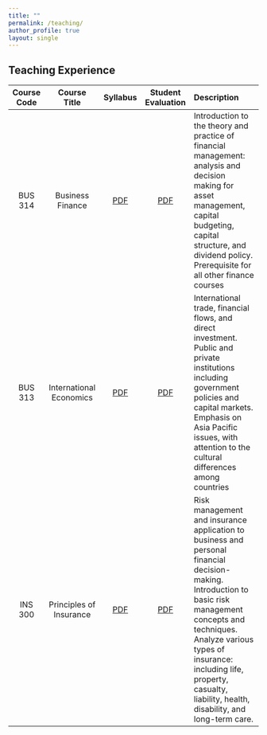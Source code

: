 ```yaml
---
title: ""
permalink: /teaching/
author_profile: true
layout: single
---
```


## Teaching Experience


| Course Code | Course Title | Syllabus | Student Evaluation | Description                                                                                                                                                                                             |
| :-----------------------------------------: | :-------------------------------------: | :------------------------: | :----------------------------: | :--------------------------------------------------------------------------------------------------------------------------------------------------------------------------------------------------- |
| BUS 314                                    | Business Finance                       | [PDF](https://hamzaessaidi.github.io/files/SyllabusBUS314.pdf) | [PDF](https://hamzaessaidi.github.io/files/EvalBUS314.pdf) | Introduction to the theory and practice of financial management: analysis and decision making for asset management, capital budgeting, capital structure, and dividend policy. Prerequisite for all other finance courses |
| BUS 313                                    | International Economics                 | [PDF](https://hamzaessaidi.github.io/files/SyllabusBUS313.pdf) | [PDF](https://hamzaessaidi.github.io/files/EvalBUS313.pdf) | International trade, financial flows, and direct investment. Public and private institutions including government policies and capital markets. Emphasis on Asia Pacific issues, with attention to the cultural differences among countries |
| INS 300                                    | Principles of Insurance                  | [PDF](https://hamzaessaidi.github.io/files/SyllabusINS300.pdf) | [PDF](https://hamzaessaidi.github.io/files/EvalINS300.pdf) | Risk management and insurance application to business and personal financial decision-making. Introduction to basic risk management concepts and techniques. Analyze various types of insurance: including life, property, casualty, liability, health, disability, and long-term care. |



